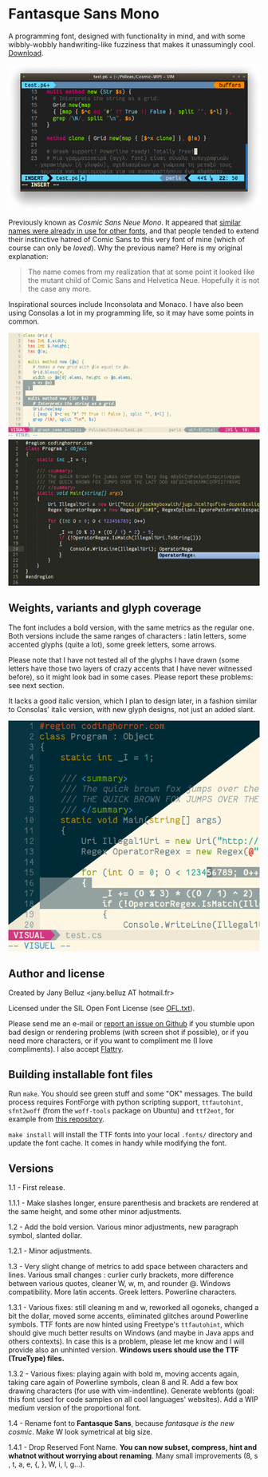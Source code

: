 Fantasque Sans Mono
===================

A programming font, designed with functionality in mind, and with some 
wibbly-wobbly handwriting-like fuzziness that makes it unassumingly cool.
[Download](http://openfontlibrary.org/en/font/fantasque-sans-mono).


![](Specimen/urxvt13.png)

Previously known as *Cosmic Sans Neue Mono*. It
appeared that [similar names were already in use for other
fonts](https://github.com/belluzj/cosmic-sans-neue/issues/16), and that
people tended to extend their instinctive hatred of Comic Sans to this very
font of mine (which of course can only be *loved*). Why the previous name?
Here is my original explanation:

> The name comes from my realization that at some point it looked like the
> mutant child of Comic Sans and Helvetica Neue. Hopefully it is not the
> case any more.

Inspirational sources include Inconsolata and Monaco. I have also been using 
Consolas a lot in my programming life, so it may have some points in common.

![](Specimen/vim10.png)
![](Specimen/sublime11.png)

Weights, variants and glyph coverage
------------------------------------

The font includes a bold version, with the same metrics as the regular one. 
Both versions include the same ranges of characters : latin letters, some
accented glyphs (quite a lot), some greek letters, some arrows.

Please note that I have not tested all of the glyphs I have drawn (some letters
have those two layers of crazy accents that I have never witnessed before), so
it might look bad in some cases. Please report these problems: see next section.

It lacks a good italic version, which I plan to design later, in a fashion 
similar to Consolas' italic version, with new glyph designs, not just an added 
slant.

![](Specimen/vim21.png)


Author and license
------------------

Created by Jany Belluz \<jany.belluz AT hotmail.fr\>

Licensed under the SIL Open Font License (see [OFL.txt](OFL.txt)).

Please send me an e-mail or [report an issue on
Github](http://github.com/belluzj/cosmic-sans-neue/issues) if you stumble upon
bad design or rendering problems (with screen shot if possible), or if you need
more characters, or if you want to compliment me (I love compliments). I also
accept
[Flattry](https://flattr.com/thing/2258061/belluzjcosmic-sans-neue-on-GitHub).

Building installable font files
-------------------------------

Run `make`. You should see green stuff and some "OK" messages.
The build process requires FontForge with python scripting support,
`ttfautohint`, `sfnt2woff` (from the `woff-tools` package on Ubuntu) and
`ttf2eot`, for example from [this
repository](https://github.com/harrastia/ttf2eot).

`make install` will install the TTF fonts into your local `.fonts/` directory 
and update the font cache. It comes in handy while modifying the font.

Versions
--------

1.1 - First release.

1.1.1 - Make slashes longer, ensure parenthesis and brackets are rendered at 
        the same height, and some other minor adjustments.
        
1.2 - Add the bold version.
      Various minor adjustments, new paragraph symbol, slanted dollar.
      
1.2.1 - Minor adjustments.

1.3 - Very slight change of metrics to add space between characters and lines.
      Various small changes : curlier curly brackets, more difference between
      various quotes, cleaner W, w, m, and rounder @. 
      Windows compatibility.
      More latin accents.
      Greek letters.
      Powerline characters.

1.3.1 - Various fixes: still cleaning m and w, reworked all ogoneks, changed a
        bit the dollar, moved some accents, eliminated glitches around
        Powerline symbols.
        TTF fonts are now hinted using Freetype's `ttfautohint`, which should
        give much better results on Windows (and maybe in Java apps and others
        contexts). In case this is a problem, please let me know and I will
        provide also an unhinted version.
        **Windows users should use the TTF (TrueType) files.**

1.3.2 - Various fixes: playing again with bold m, moving accents again, taking
        care again of Powerline symbols, clean 8 and R.
        Add a few box drawing characters (for use with vim-indentline).
        Generate webfonts (goal: this font used for code samples on all cool
        languages' websites).
        Add a WIP medium version of the proportional font.

1.4 - Rename font to **Fantasque Sans**, because *fantasque is the new cosmic*.
      Make W look symetrical at big size.

1.4.1 - Drop Reserved Font Name. **You can now subset, compress, hint and
        whatnot without worrying about renaming**.
        Many small improvements (8, s , t, a, e, {, }, W, i, l, g...).

